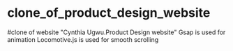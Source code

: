 # clone_of_product_design_website
#clone of website "Cynthia Ugwu.Product Design website"
Gsap is used for animation 
Locomotive.js is used for smooth scrolling 
